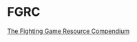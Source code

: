 # FGRC
[The Fighting Game Resource Compendium](https://docs.google.com/document/d/1Va7hiR0_qo38PTbXdP2trrlK42Nm3j-Fws0nH312DXo/edit?usp=sharing)
